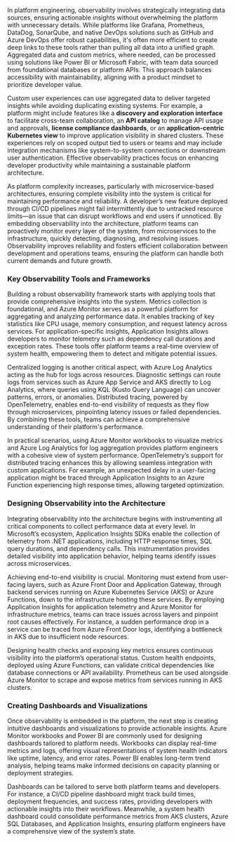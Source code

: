 In platform engineering, observability involves strategically integrating data sources, ensuring actionable insights without overwhelming the platform with unnecessary details. While platforms like Grafana, Prometheus, DataDog, SonarQube, and native DevOps solutions such as GitHub and Azure DevOps offer robust capabilities, it's often more efficient to create deep links to these tools rather than pulling all data into a unified graph. Aggregated data and custom metrics, where needed, can be processed using solutions like Power BI or Microsoft Fabric, with team data sourced from foundational databases or platform APIs. This approach balances accessibility with maintainability, aligning with a product mindset to prioritize developer value.

Custom user experiences can use aggregated data to deliver targeted insights while avoiding duplicating existing systems. For example, a platform might include features like a **discovery and exploration interface** to facilitate cross-team collaboration, an **API catalog** to manage API usage and approvals, **license compliance dashboards**, or an **application-centric Kubernetes view** to improve application visibility in shared clusters. These experiences rely on scoped output tied to users or teams and may include integration mechanisms like system-to-system connections or downstream user authentication. Effective observability practices focus on enhancing developer productivity while maintaining a sustainable platform architecture.

As platform complexity increases, particularly with microservice-based architectures, ensuring complete visibility into the system is critical for maintaining performance and reliability. A developer’s new feature deployed through CI/CD pipelines might fail intermittently due to untracked resource limits—an issue that can disrupt workflows and end users if unnoticed. By embedding observability into the architecture, platform teams can proactively monitor every layer of the system, from microservices to the infrastructure, quickly detecting, diagnosing, and resolving issues. Observability improves reliability and fosters efficient collaboration between development and operations teams, ensuring the platform can handle both current demands and future growth.

### Key Observability Tools and Frameworks

Building a robust observability framework starts with applying tools that provide comprehensive insights into the system. Metrics collection is foundational, and Azure Monitor serves as a powerful platform for aggregating and analyzing performance data. It enables tracking of key statistics like CPU usage, memory consumption, and request latency across services. For application-specific insights, Application Insights allows developers to monitor telemetry such as dependency call durations and exception rates. These tools offer platform teams a real-time overview of system health, empowering them to detect and mitigate potential issues.

Centralized logging is another critical aspect, with Azure Log Analytics acting as the hub for logs across resources. Diagnostic settings can route logs from services such as Azure App Service and AKS directly to Log Analytics, where queries using KQL (Kusto Query Language) can uncover patterns, errors, or anomalies. Distributed tracing, powered by OpenTelemetry, enables end-to-end visibility of requests as they flow through microservices, pinpointing latency issues or failed dependencies. By combining these tools, teams can achieve a comprehensive understanding of their platform's performance.

In practical scenarios, using Azure Monitor workbooks to visualize metrics and Azure Log Analytics for log aggregation provides platform engineers with a cohesive view of system performance. OpenTelemetry’s support for distributed tracing enhances this by allowing seamless integration with custom applications. For example, an unexpected delay in a user-facing application might be traced through Application Insights to an Azure Function experiencing high response times, allowing targeted optimization.

### Designing Observability into the Architecture

Integrating observability into the architecture begins with instrumenting all critical components to collect performance data at every level. In Microsoft’s ecosystem, Application Insights SDKs enable the collection of telemetry from .NET applications, including HTTP response times, SQL query durations, and dependency calls. This instrumentation provides detailed visibility into application behavior, helping teams identify issues across microservices.

Achieving end-to-end visibility is crucial. Monitoring must extend from user-facing layers, such as Azure Front Door and Application Gateway, through backend services running on Azure Kubernetes Service (AKS) or Azure Functions, down to the infrastructure hosting these services. By employing Application Insights for application telemetry and Azure Monitor for infrastructure metrics, teams can trace issues across layers and pinpoint root causes effectively. For instance, a sudden performance drop in a service can be traced from Azure Front Door logs, identifying a bottleneck in AKS due to insufficient node resources.

Designing health checks and exposing key metrics ensures continuous visibility into the platform’s operational status. Custom health endpoints, deployed using Azure Functions, can validate critical dependencies like database connections or API availability. Prometheus can be used alongside Azure Monitor to scrape and expose metrics from services running in AKS clusters.

### Creating Dashboards and Visualizations

Once observability is embedded in the platform, the next step is creating intuitive dashboards and visualizations to provide actionable insights. Azure Monitor workbooks and Power BI are commonly used for designing dashboards tailored to platform needs. Workbooks can display real-time metrics and logs, offering visual representations of system health indicators like uptime, latency, and error rates. Power BI enables long-term trend analysis, helping teams make informed decisions on capacity planning or deployment strategies.

Dashboards can be tailored to serve both platform teams and developers. For instance, a CI/CD pipeline dashboard might track build times, deployment frequencies, and success rates, providing developers with actionable insights into their workflows. Meanwhile, a system health dashboard could consolidate performance metrics from AKS clusters, Azure SQL Databases, and Application Insights, ensuring platform engineers have a comprehensive view of the system’s state.
